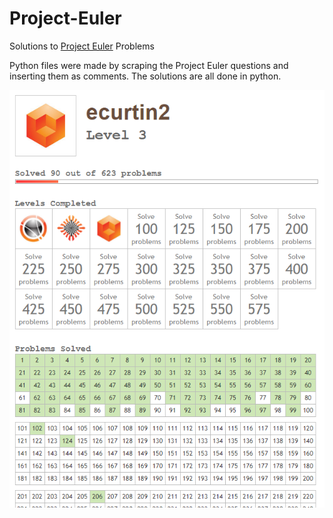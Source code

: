 # Project-Euler
Solutions to [Project Euler](https://projecteuler.net/) Problems

Python files were made by scraping the Project Euler questions and inserting
them as comments. The solutions are all done in python.

![Current Progress:](current_progress.png)
